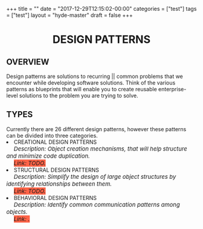 +++
title = ""
date = "2017-12-29T12:15:02-00:00"
categories = ["test"]
tags = ["test"]
layout = "hyde-master"
draft = false
+++

<!DOCTYPE HTML>
<style>
    .a {
        text-decoration: none;
    }
    .middle > * {
        text-align: center;
    }
</style>
<html>
	<head>
		<meta http-equiv="Content-Type" content="text/html; charset=UTF-8"/>
        <h1 style="text-align:center">DESIGN PATTERNS</h1>
    </head>
	<body>  
        <div>
            <h2>OVERVIEW</h2>
                <div>
                    Design patterns are solutions to recurring || common problems that we encounter while developing 
                    software solutions. Think of the various patterns as blueprints that will enable you to create 
                    reusable enterprise-level solutions to the problem you are trying to solve.
                </div>
               <h2>TYPES</h2>
                <div>
                    Currently there are 26 different design patterns, however these patterns can be divided into three
                    categories. 
                    <br>
                        <!-- ---------------------------------------- -->
                        <!-- CREATIONAL DESIGN PATTERNS -->
                        <!-- ---------------------------------------- -->
                        <li>CREATIONAL DESIGN PATTERNS</li>
                            &nbsp &nbsp &nbsp<i style="font-size: 15px;">Description: Object creation mechanisms, that 
                            will help structure and minimize code duplication.</i>
                            <br>
                            &nbsp &nbsp &nbsp<i style="background-color:tomato;font-size: 15px;">Link: TODO.</i>
                        <!-- ---------------------------------------- -->
                        <!-- STRUCTURAL DESIGN PATTERNS -->
                        <!-- ---------------------------------------- -->
                        <li>STRUCTURAL DESIGN PATTERNS</li>
                            &nbsp &nbsp &nbsp<i style="font-size: 15px;">Description: Simplify the design of large object
                            structures by identifying relationships between them.</i>
                            <br>
                            &nbsp &nbsp &nbsp<i style="background-color:tomato;font-size: 15px;">Link: TODO.</i>
                        <!-- ---------------------------------------- -->
                        <!-- BEHAVIORAL DESIGN PATTERNS -->
                        <!-- ---------------------------------------- -->
                        <li>BEHAVIORAL DESIGN PATTERNS</li>
                            &nbsp &nbsp &nbsp<i style="font-size: 15px;">Description: Identify common communication 
                            patterns among objects.</i>
                            <br>
                            &nbsp &nbsp &nbsp<i style="background-color:tomato;font-size: 15px;">Link: .</i>
                    </ol>
                </div>
        </div>
	</body>
</html>
